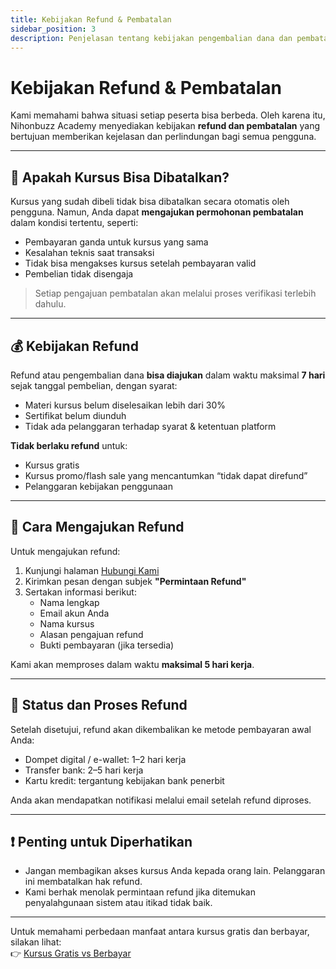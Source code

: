 ```yaml
---
title: Kebijakan Refund & Pembatalan
sidebar_position: 3
description: Penjelasan tentang kebijakan pengembalian dana dan pembatalan pembelian kursus di Nihonbuzz Academy.
---
```


# Kebijakan Refund & Pembatalan

Kami memahami bahwa situasi setiap peserta bisa berbeda. Oleh karena itu, Nihonbuzz Academy menyediakan kebijakan **refund dan pembatalan** yang bertujuan memberikan kejelasan dan perlindungan bagi semua pengguna.

---

## 🔄 Apakah Kursus Bisa Dibatalkan?

Kursus yang sudah dibeli tidak bisa dibatalkan secara otomatis oleh pengguna. Namun, Anda dapat **mengajukan permohonan pembatalan** dalam kondisi tertentu, seperti:

- Pembayaran ganda untuk kursus yang sama
- Kesalahan teknis saat transaksi
- Tidak bisa mengakses kursus setelah pembayaran valid
- Pembelian tidak disengaja

> Setiap pengajuan pembatalan akan melalui proses verifikasi terlebih dahulu.

---

## 💰 Kebijakan Refund

Refund atau pengembalian dana **bisa diajukan** dalam waktu maksimal **7 hari** sejak tanggal pembelian, dengan syarat:

- Materi kursus belum diselesaikan lebih dari 30%
- Sertifikat belum diunduh
- Tidak ada pelanggaran terhadap syarat & ketentuan platform

**Tidak berlaku refund** untuk:
- Kursus gratis
- Kursus promo/flash sale yang mencantumkan “tidak dapat direfund”
- Pelanggaran kebijakan penggunaan

---

## 📝 Cara Mengajukan Refund

Untuk mengajukan refund:

1. Kunjungi halaman [Hubungi Kami](../hubungi-kami.md)
2. Kirimkan pesan dengan subjek **"Permintaan Refund"**
3. Sertakan informasi berikut:
   - Nama lengkap
   - Email akun Anda
   - Nama kursus
   - Alasan pengajuan refund
   - Bukti pembayaran (jika tersedia)

Kami akan memproses dalam waktu **maksimal 5 hari kerja**.

---

## 🧾 Status dan Proses Refund

Setelah disetujui, refund akan dikembalikan ke metode pembayaran awal Anda:

- Dompet digital / e-wallet: 1–2 hari kerja
- Transfer bank: 2–5 hari kerja
- Kartu kredit: tergantung kebijakan bank penerbit

Anda akan mendapatkan notifikasi melalui email setelah refund diproses.

---

## ❗ Penting untuk Diperhatikan

- Jangan membagikan akses kursus Anda kepada orang lain. Pelanggaran ini membatalkan hak refund.
- Kami berhak menolak permintaan refund jika ditemukan penyalahgunaan sistem atau itikad tidak baik.

---

Untuk memahami perbedaan manfaat antara kursus gratis dan berbayar, silakan lihat:  
👉 [Kursus Gratis vs Berbayar](./kursus-gratis-berbayar.md)
